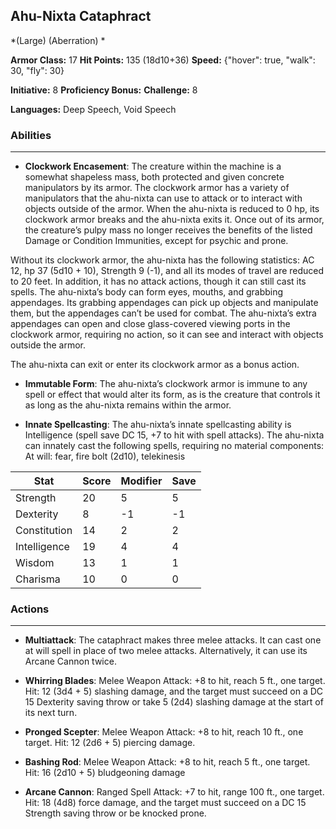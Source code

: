 ## Ahu-Nixta Cataphract
*(Large) (Aberration) *

**Armor Class:** 17
**Hit Points:** 135 (18d10+36)
**Speed:** {"hover": true, "walk": 30, "fly": 30}

**Initiative:** 8
**Proficiency Bonus:**
**Challenge:** 8

**Languages:** Deep Speech, Void Speech

### Abilities
 --- 
- **Clockwork Encasement**: The creature within the machine is a somewhat shapeless mass, both protected and given concrete manipulators by its armor. The clockwork armor has a variety of manipulators that the ahu-nixta can use to attack or to interact with objects outside of the armor. When the ahu-nixta is reduced to 0 hp, its clockwork armor breaks and the ahu-nixta exits it. Once out of its armor, the creature’s pulpy mass no longer receives the benefits of the listed Damage or Condition Immunities, except for psychic and prone.

Without its clockwork armor, the ahu-nixta has the following statistics: AC 12, hp 37 (5d10 + 10), Strength 9 (-1), and all its modes of travel are reduced to 20 feet. In addition, it has no attack actions, though it can still cast its spells. The ahu-nixta’s body can form eyes, mouths, and grabbing appendages. Its grabbing appendages can pick up objects and manipulate them, but the appendages can’t be used for combat. The ahu-nixta’s extra appendages can open and close glass-covered viewing ports in the clockwork armor, requiring no action, so it can see and interact with objects outside the armor. 

The ahu-nixta can exit or enter its clockwork armor as a bonus action.

- **Immutable Form**: The ahu-nixta’s clockwork armor is immune to any spell or effect that would alter its form, as is the creature that controls it as long as the ahu-nixta remains within the armor.

- **Innate Spellcasting**: The ahu-nixta’s innate spellcasting ability is Intelligence (spell save DC 15, +7 to hit with spell attacks). The ahu-nixta can innately cast the following spells, requiring no material components:
At will: fear, fire bolt (2d10), telekinesis



| Stat | Score | Modifier | Save |
| ---- | ---- | ---- | ---- |
| Strength | 20 | 5 | 5 |
| Dexterity | 8 | -1 | -1 |
| Constitution | 14 | 2 | 2 |
| Intelligence | 19 | 4 | 4 |
| Wisdom | 13 | 1 | 1 |
| Charisma | 10 | 0 | 0 |

### Actions
 --- 
- **Multiattack**: The cataphract makes three melee attacks. It can cast one at will spell in place of two melee attacks. Alternatively, it can use its Arcane Cannon twice.

- **Whirring Blades**: Melee Weapon Attack: +8 to hit, reach 5 ft., one target. Hit: 12 (3d4 + 5) slashing damage, and the target must succeed on a DC 15 Dexterity saving throw or take 5 (2d4) slashing damage at the start of its next turn.

- **Pronged Scepter**: Melee Weapon Attack: +8 to hit, reach 10 ft., one target. Hit: 12 (2d6 + 5) piercing damage.

- **Bashing Rod**: Melee Weapon Attack: +8 to hit, reach 5 ft., one target. Hit: 16 (2d10 + 5) bludgeoning damage

- **Arcane Cannon**: Ranged Spell Attack: +7 to hit, range 100 ft., one target. Hit: 18 (4d8) force damage, and the target must succeed on a DC 15 Strength saving throw or be knocked prone.

